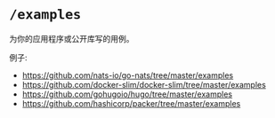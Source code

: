 # `/examples`

为你的应用程序或公开库写的用例。

例子:

* https://github.com/nats-io/go-nats/tree/master/examples
* https://github.com/docker-slim/docker-slim/tree/master/examples
* https://github.com/gohugoio/hugo/tree/master/examples
* https://github.com/hashicorp/packer/tree/master/examples
